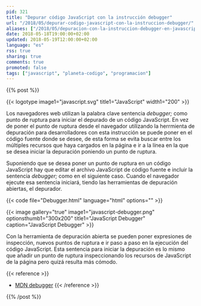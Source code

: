 ```yaml
---
pid: 321
title: "Depurar código JavaScript con la instrucción debugger"
url: "/2018/05/depurar-codigo-javascript-con-la-instruccion-debugger/"
aliases: ["/2018/05/depuracion-con-la-instruccion-debugger-en-javascript/"]
date: 2018-05-18T19:00:00+02:00
updated: 2018-05-19T12:00:00+02:00
language: "es"
rss: true
sharing: true
comments: true
promoted: false
tags: ["javascript", "planeta-codigo", "programacion"]
---
```


{{% post %}}

{{< logotype image1="javascript.svg" title1="JavaScript" width1="200" >}}

Los navegadores web utilizan la palabra clave sentencia _debugger;_ como punto de ruptura para iniciar el depurado de un código JavaScript. En vez de poner el punto de ruptura desde el navegador utilizando la herrmienta de depuración para desarrolladores con esta instrucción se puede poner en el código fuente donde se desee, de esta forma se evita buscar entre los múltiples recursos que haya cargados en la página e ir a la línea en la que se desea iniciar la depuración poniendo un punto de ruptura.

Suponiendo que se desea poner un punto de ruptura en un código JavaScript hay que editar el archivo JavaScript de código fuente e incluir la sentencia _debugger;_ como en el siguiente caso. Cuando el navegador ejecute esa sentencia iniciará, tiendo las herramientas de depuración abiertas, el depurador.

{{< code file="Debugger.html" language="html" options="" >}}

{{< image
    gallery="true"
    image1="javascript-debugger.png" optionsthumb1="300x200" title1="JavaScript Debugger"
    caption="JavaScript Debugger" >}}

Con la herramienta de depuración abierta se pueden poner expresiones de inspección, nuevos puntos de ruptura e ir paso a paso en la ejecución del código JavaScript. Esta sentencia para iniciar la depuración es lo mismo que añadir un punto de ruptura inspeccionando los recursos de JavaScript de la página pero quizá resulta más cómodo.

{{< reference >}}
* [MDN debugger](https://developer.mozilla.org/en-US/docs/Web/JavaScript/Reference/Statements/debugger)
{{< /reference >}}

{{% /post %}}
